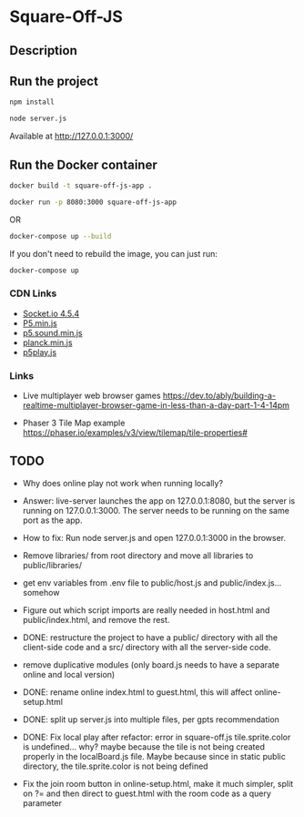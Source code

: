 # Square-Off-JS

## Description

## Run the project

```bash
npm install

node server.js
```

Available at http://127.0.0.1:3000/

## Run the Docker container

```bash
docker build -t square-off-js-app .

docker run -p 8080:3000 square-off-js-app
```
OR

```bash
docker-compose up --build
```

If you don't need to rebuild the image, you can just run:

```bash
docker-compose up
```

### CDN Links

- [Socket.io 4.5.4](https://cdn.socket.io/4.5.4/socket.io.min.js)
- [P5.min.js](https://cdn.jsdelivr.net/npm/p5@1/lib/p5.min.js)
- [p5.sound.min.js](https://cdn.jsdelivr.net/npm/p5@1/lib/addons/p5.sound.min.js)
- [planck.min.js](https://cdn.jsdelivr.net/npm/planck@latest/dist/planck.min.js)
- [p5play.js](https://p5play.org/v3/p5play.js)

### Links
- Live multiplayer web browser games https://dev.to/ably/building-a-realtime-multiplayer-browser-game-in-less-than-a-day-part-1-4-14pm

- Phaser 3 Tile Map example https://phaser.io/examples/v3/view/tilemap/tile-properties#

## TODO

- Why does online play not work when running locally?
- Answer: live-server launches the app on 127.0.0.1:8080, but the server is running on 127.0.0.1:3000. The server needs to be running on the same port as the app.
- How to fix: Run node server.js and open 127.0.0.1:3000 in the browser.

- Remove libraries/ from root directory and move all libraries to public/libraries/

- get env variables from .env file to public/host.js and public/index.js... somehow

- Figure out which script imports are really needed in host.html and public/index.html, and remove the rest.

- DONE: restructure the project to have a public/ directory with all the client-side code and a src/ directory with all the server-side code.

- remove duplicative modules (only board.js needs to have a separate online and local version)

- DONE: rename online index.html to guest.html, this will affect online-setup.html

- DONE: split up server.js into multiple files, per gpts recommendation

- DONE: Fix local play after refactor: error in square-off.js tile.sprite.color is undefined... why? maybe because the tile is not being created properly in the localBoard.js file. Maybe because since in static public directory, the tile.sprite.color is not being defined

- Fix the join room button in online-setup.html, make it much simpler, split on ?= and then direct to guest.html with the room code as a query parameter